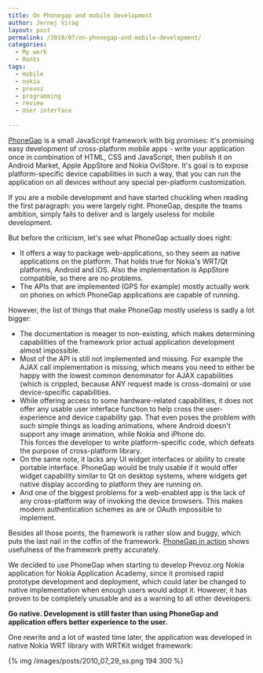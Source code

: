 ```yaml
---
title: On Phonegap and mobile development
author: Jernej Virag
layout: post
permalink: /2010/07/on-phonegap-and-mobile-development/
categories:
  - My work
  - Rants
tags:
  - mobile
  - nokia
  - prevoz
  - programming
  - review
  - User interface
  
---
```

[PhoneGap][2] is a small JavaScript framework with big promises: it's promising easy development of cross-platform mobile apps - write your application once in combination of HTML, CSS and JavaScript, then publish it on Android Market, Apple AppStore and Nokia OviStore. It's goal is to expose platform-specific device capabilities in such a way, that you can run the application on all devices without any special per-platform customization.

If you are a mobile development and have started chuckling when reading the first paragraph: you were largely right. PhoneGap, despite the teams ambition, simply fails to deliver and is largely useless for mobile development.

But before the criticism, let's see what PhoneGap actually does right:

*   It offers a way to package web-applications, so they seem as native applications on the platform. That holds true for Nokia's WRT/Qt platforms, Android and iOS. Also the implementation is AppStore compatible, so there are no problems.
*   The APIs that are implemented (GPS for example) mostly actually work on phones on which PhoneGap applications are capable of running.

However, the list of things that make PhoneGap mostly useless is sadly a lot bigger:

*   The documentation is meager to non-existing, which makes determining capabilities of the framework prior actual application development almost impossible.
*   Most of the API is still not implemented and missing. For example the AJAX call implementation is missing, which means you need to either be happy with the lowest common denominator for AJAX capabilities (which is crippled, because ANY request made is cross-domain) or use device-specific capabilities.
*   While offering access to some hardware-related capabilities, it does not offer any usable user interface function to help cross the user-experience and device capability gap. That even poses the problem with such simple things as loading animations, where Android doesn't support any image animation, while Nokia and iPhone do.  
    This forces the developer to write platform-specific code, which defeats the purpose of cross-platform library.
*   On the same note, it lacks any UI widget interfaces or ability to create portable interface. PhoneGap would be truly usable if it would offer widget capability similar to Qt on desktop systems, where widgets get native display according to platform they are running on.
*   And one of the biggest problems for a web-enabled app is the lack of any cross-platform way of invoking the device browsers. This makes modern authentication schemes as are or OAuth impossible to implement.

Besides all those points, the framework is rather slow and buggy, which puts the last nail in the coffin of the framework. [PhoneGap in action][1] shows usefulness of the framework pretty accurately.

We decided to use PhoneGap when starting to develop Prevoz.org Nokia application for Nokia Application Academy, since it promised rapid prototype development and deployment, which could later be changed to native implementation when enough users would adopt it. However, it has proven to be completely unusable and as a warning to all other developers:<strong> </strong>

**Go native. Development is still faster than using PhoneGap and application offers better experience to the user.**

One rewrite and a lot of wasted time later, the application was developed in native Nokia WRT library with WRTKit widget framework:

{% img /images/posts/2010_07_29_ss.png 194 300 %}

 [1]: http://www.robcottingham.ca/cartoon/archive/phonegap-in-action/
 [2]: http://www.phonegap.com/
